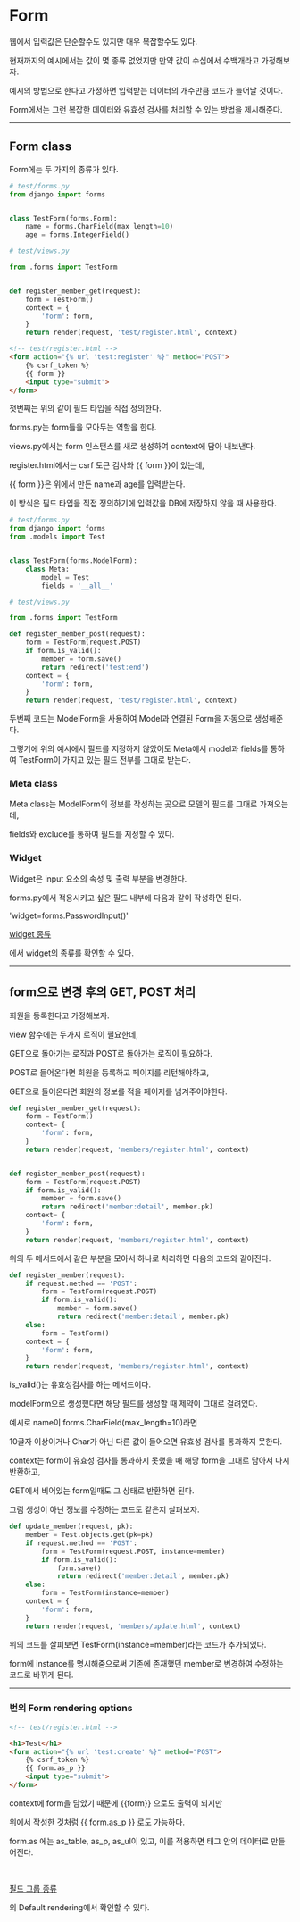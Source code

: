# Form

웹에서 입력값은 단순할수도 있지만 매우 복잡할수도 있다.

현재까지의 예시에서는 값이 몇 종류 없었지만 만약 값이 수십에서 수백개라고 가정해보자.

예시의 방법으로 한다고 가정하면 입력받는 데이터의 개수만큼 코드가 늘어날 것이다.

Form에서는 그런 복잡한 데이터와 유효성 검사를 처리할 수 있는 방법을 제시해준다.

---

## Form class

Form에는 두 가지의 종류가 있다.

``` python
# test/forms.py
from django import forms


class TestForm(forms.Form):
    name = forms.CharField(max_length=10)
    age = forms.IntegerField()

# test/views.py

from .forms import TestForm


def register_member_get(request):
    form = TestForm()
    context = {
        'form': form,
    }
    return render(request, 'test/register.html', context)
```

``` html
<!-- test/register.html -->
<form action="{% url 'test:register' %}" method="POST">
    {% csrf_token %}
    {{ form }}
    <input type="submit">
</form>
```

첫번째는 위의 같이 필드 타입을 직접 정의한다.

forms.py는 form들을 모아두는 역할을 한다.

views.py에서는 form 인스턴스를 새로 생성하여 context에 담아 내보낸다.

register.html에서는 csrf 토큰 검사와 {{ form }}이 있는데,

{{ form }}은 위에서 만든 name과 age를 입력받는다.

이 방식은 필드 타입을 직접 정의하기에 입력값을 DB에 저장하지 않을 때 사용한다.

``` python
# test/forms.py
from django import forms
from .models import Test


class TestForm(forms.ModelForm):
    class Meta:
        model = Test
        fields = '__all__'

# test/views.py

from .forms import TestForm

def register_member_post(request):
    form = TestForm(request.POST)
    if form.is_valid():
        member = form.save()
        return redirect('test:end')
    context = {
        'form': form,
    }
    return render(request, 'test/register.html', context)
```

두번째 코드는 ModelForm을 사용하여 Model과 연결된 Form을 자동으로 생성해준다.

그렇기에 위의 예시에서 필드를 지정하지 않았어도 Meta에서 model과 fields를 통하여 TestForm이 가지고 있는 필드 전부를 그대로 받는다.


### Meta class

Meta class는 ModelForm의 정보를 작성하는 곳으로 모델의 필드를 그대로 가져오는데,

fields와 exclude를 통하여 필드를 지정할 수 있다.


### Widget

Widget은 input 요소의 속성 및 출력 부분을 변경한다.

forms.py에서 적용시키고 싶은 필드 내부에 다음과 같이 작성하면 된다.

'widget=forms.PasswordInput()'

[widget 종류](https://docs.djangoproject.com/en/5.1/ref/forms/widgets/#numberinput)

에서 widget의 종류를 확인할 수 있다.

---

## form으로 변경 후의 GET, POST 처리

회원을 등록한다고 가정해보자.

view 함수에는 두가지 로직이 필요한데,

GET으로 돌아가는 로직과 POST로 돌아가는 로직이 필요하다.

POST로 들어온다면 회원을 등록하고 페이지를 리턴해야하고,

GET으로 들어온다면 회원의 정보를 적을 페이지를 넘겨주어야한다.

``` python
def register_member_get(request):
    form = TestForm()
    context= {
        'form': form,
    }
    return render(request, 'members/register.html', context)


def register_member_post(request):
    form = TestForm(request.POST)
    if form.is_valid():
        member = form.save()
        return redirect('member:detail', member.pk)
    context= {
        'form': form,
    }
    return render(request, 'members/register.html', context)
```

위의 두 메서드에서 같은 부분을 모아서 하나로 처리하면 다음의 코드와 같아진다.

``` python
def register_member(request):
    if request.method == 'POST':
        form = TestForm(request.POST)
        if form.is_valid():
            member = form.save()
            return redirect('member:detail', member.pk)
    else:
        form = TestForm()
    context = {
        'form': form,
    }
    return render(request, 'members/register.html', context)
```

is_valid()는 유효성검사를 하는 메서드이다.

modelForm으로 생성했다면 해당 필드를 생성할 때 제약이 그대로 걸려있다.

예시로 name이 forms.CharField(max_length=10)라면

10글자 이상이거나 Char가 아닌 다른 값이 들어오면 유효성 검사를 통과하지 못한다.

context는 form이 유효성 검사를 통과하지 못했을 때 해당 form을 그대로 담아서 다시 반환하고,

GET에서 비어있는 form일때도 그 상태로 반환하면 된다.

그럼 생성이 아닌 정보를 수정하는 코드도 같은지 살펴보자.

``` python
def update_member(request, pk):
    member = Test.objects.get(pk=pk)
    if request.method == 'POST':
        form = TestForm(request.POST, instance=member)
        if form.is_valid():
            form.save()
            return redirect('member:detail', member.pk)
    else:
        form = TestForm(instance=member)
    context = {
        'form': form,
    }
    return render(request, 'members/update.html', context)
```

위의 코드를 살펴보면 TestForm(instance=member)라는 코드가 추가되었다.

form에 instance를 명시해줌으로써 기존에 존재했던 member로 변경하여 수정하는 코드로 바뀌게 된다.

---

### 번외 Form rendering options

``` html
<!-- test/register.html -->

<h1>Test</h1>
<form action="{% url 'test:create' %}" method="POST">
    {% csrf_token %}
    {{ form.as_p }}
    <input type="submit">
</form>
```

context에 form을 담았기 때문에 {{form}} 으로도 출력이 되지만

위에서 작성한 것처럼 {{ form.as_p }} 로도 가능하다.

form.as 에는 as_table, as_p, as_ul이 있고, 이를 적용하면 태그 안의 데이터로 만들어진다.

<br>

[필드 그룹 종류](https://docs.djangoproject.com/en/5.1/ref/forms/api/#django.forms.BoundField.as_field_group)

의 Default rendering에서 확인할 수 있다.